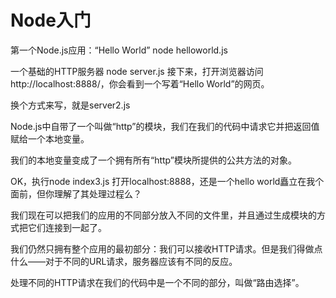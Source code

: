 # Node入门

第一个Node.js应用：“Hello World”      node helloworld.js

一个基础的HTTP服务器     node server.js     接下来，打开浏览器访问http://localhost:8888/，你会看到一个写着“Hello World”的网页。

换个方式来写，就是server2.js

Node.js中自带了一个叫做“http”的模块，我们在我们的代码中请求它并把返回值赋给一个本地变量。

我们的本地变量变成了一个拥有所有“http”模块所提供的公共方法的对象。

OK，执行node index3.js  打开localhost:8888，还是一个hello world矗立在我个面前，但你理解了其处理过程么？

我们现在可以把我们的应用的不同部分放入不同的文件里，并且通过生成模块的方式把它们连接到一起了。

我们仍然只拥有整个应用的最初部分：我们可以接收HTTP请求。但是我们得做点什么——对于不同的URL请求，服务器应该有不同的反应。

处理不同的HTTP请求在我们的代码中是一个不同的部分，叫做“路由选择”。







